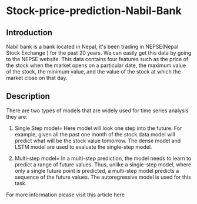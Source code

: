 # Stock-price-prediction-Nabil-Bank

## Introduction
Nabil bank is a bank located in Nepal, it's been trading in NEPSE(Nepal Stock Exchange ) for the past 20 years. We can easily get this data by going to the NEPSE website. This data contains four features such as the price of the stock when the market opens on a particular date, the maximum value of the stock, the minimum value, and the value of the stock at which the market close on that day.

## Description
There are two types of models that are widely used for time series analysis they are:
1. Single Step model= Here model will look one step into the future. For example, given all the past one month of the stock data model will predict what will be the stock value tomorrow. The dense model and LSTM model are used to evaluate the single-step model.

2. Multi-step model= In a multi-step prediction, the model needs to learn to predict a range of future values. Thus, unlike a single-step model, where only a single future point is predicted, a multi-step model predicts a sequence of the future values. The autoregressive model is used for this task.

For more information please visit this article here 
